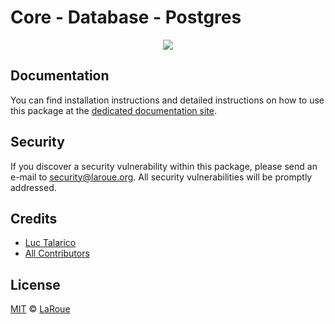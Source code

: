 # Core - Database - Postgres

<p align="center">
    <img src="../../banner.png?sanitize=true" />
</p>

## Documentation

You can find installation instructions and detailed instructions on how to use this package at the [dedicated documentation site](https://docs.laroue.org/guidebook/core/plugins/core-database-postgres.html).

## Security

If you discover a security vulnerability within this package, please send an e-mail to security@laroue.org. All security vulnerabilities will be promptly addressed.

## Credits

-   [Luc Talarico](https::/github.com/laroue)
-   [All Contributors](../../../../contributors)

## License

[MIT](LICENSE) © [LaRoue](https://laroue.org)
